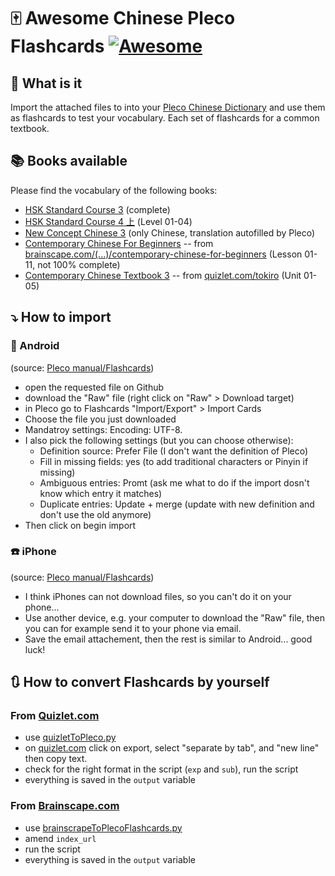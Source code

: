 # :mahjong: Awesome Chinese Pleco Flashcards [![Awesome](https://awesome.re/badge.svg)](https://awesome.re)


## :star2: What is it 
Import the attached files to into your [Pleco Chinese Dictionary](https://www.pleco.com/) and use them as flashcards to test your vocabulary. Each set of flashcards for a common textbook. 

## :books: Books available
Please find the vocabulary of the following books: 
* [HSK Standard Course 3](./HSKStandardCourse3.txt) (complete)
* [HSK Standard Course 4 上](./HSKStandardCourse41.txt) (Level 01-04)
* [New Concept Chinese 3](./NewConceptChinese3.txt) (only Chinese, translation autofilled by Pleco)
* [Contemporary Chinese For Beginners](./ContemporaryChineseForBeginners.txt) -- from [brainscape.com/(...)/contemporary-chinese-for-beginners](https://www.brainscape.com/packs/contemporary-chinese-for-beginners-3542394) (Lesson 01-11, not 100% complete)
* [Contemporary Chinese Textbook 3](./ContemporaryChineseTextbook3.txt) -- from [quizlet.com/tokiro](https://quizlet.com/tokiro) (Unit 01-05)



## :arrow_heading_down: How to import
### :iphone: Android
(source: [Pleco manual/Flashcards](http://android.pleco.com/manual/310/flash.html))
* open the requested file on Github
* download the "Raw" file (right click on "Raw" > Download target)
* in Pleco go to Flashcards "Import/Export" > Import Cards
* Choose the file you just downloaded 
* Mandatroy settings: Encoding: UTF-8. 
* I also pick the following settings (but you can choose otherwise): 
  * Definition source: Prefer File (I don't want the definition of Pleco)
  * Fill in missing fields: yes (to add traditional characters or Pinyin if missing)
  * Ambiguous entries: Promt (ask me what to do if the import dosn't know which entry it matches)
  * Duplicate entries: Update + merge (update with new definition and don't use the old anymore)
* Then click on begin import

### :phone: iPhone
(source: [Pleco manual/Flashcards](http://iphone.pleco.com/manual/30200/flashtut.html))
* I think iPhones can not download files, so you can't do it on your phone... 
* Use another device, e.g. your computer to download the "Raw" file, then you can for example send it to your phone via email. 
* Save the email attachement, then the rest is similar to Android... good luck! 

## :arrows_clockwise: How to convert Flashcards by yourself

### From [Quizlet.com](https://quizlet.com/)
* use [quizletToPleco.py](./quizletToPleco.py)
* on [quizlet.com](https://quizlet.com/) click on export, select "separate by tab", and "new line" then copy text.
* check for the right format in the script (`exp` and `sub`), run the script
* everything is saved in the `output` variable

### From [Brainscape.com](https://www.brainscape.com/)
* use [brainscrapeToPlecoFlashcards.py](./brainscrapeToPlecoFlashcards.py)
* amend `index_url`
* run the script
* everything is saved in the `output` variable
